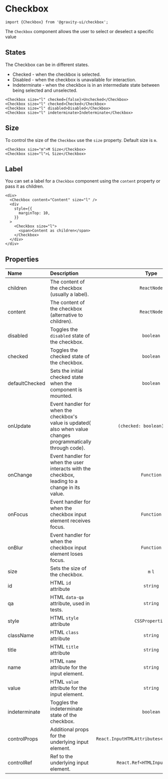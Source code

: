 <!--GITHUB_BLOCK-->

# Checkbox

<!--/GITHUB_BLOCK-->

```tsx
import {Checkbox} from '@gravity-ui/checkbox';
```

The `Checkbox` component allows the user to select or deselect a specific value

## States

The Checkbox can be in different states.

- Checked - when the checkbox is selected.
- Disabled - when the checkbox is unavailable for interaction.
- Indeterminate - when the checkbox is in an intermediate state between being selected and unselected.

<!--LANDING_BLOCK

<ExampleBlock
    code={`
<Checkbox size="l" checked={false}>Unchecked</Checkbox>
<Checkbox size="l" checked>Checked</Checkbox>
<Checkbox size="l" disabled>Disabled</Checkbox>
<Checkbox size="l" indeterminate>Indeterminate</Checkbox>
`}
>
    <UIKit.Checkbox size="l" checked={false}>Unchecked</UIKit.Checkbox>
    <UIKit.Checkbox size="l" checked>Checked</UIKit.Checkbox>
    <UIKit.Checkbox size="l" disabled>Disabled</UIKit.Checkbox>
    <UIKit.Checkbox size="l" indeterminate>Indeterminate</UIKit.Checkbox>
</ExampleBlock>

LANDING_BLOCK-->

<!--GITHUB_BLOCK-->

```tsx
<Checkbox size="l" checked={false}>Unchecked</Checkbox>
<Checkbox size="l" checked>Checked</Checkbox>
<Checkbox size="l" disabled>Disabled</Checkbox>
<Checkbox size="l" indeterminate>Indeterminate</Checkbox>
```

<!--/GITHUB_BLOCK-->

## Size

To control the size of the `Checkbox` use the `size` property. Default size is `m`.

<!--LANDING_BLOCK

<ExampleBlock
    code={`
<Checkbox size="m">M Size</Checkbox>
<Checkbox size="l">L Size</Checkbox>
`}
>
    <UIKit.Checkbox size="m">M Size</UIKit.Checkbox>
    <UIKit.Checkbox size="l">L Size</UIKit.Checkbox>
</ExampleBlock>

LANDING_BLOCK-->

<!--GITHUB_BLOCK-->

```tsx
<Checkbox size="m">M Size</Checkbox>
<Checkbox size="l">L Size</Checkbox>
```

<!--/GITHUB_BLOCK-->

## Label

You can set a label for a `Checkbox` component using the `content` property or pass it as children.

<!--LANDING_BLOCK

<ExampleBlock
    code={`
 <div>
  <Checkbox content="Content" size="l" />
  <div
      style={{
          marginTop: 10,
      }}
  >
      <Checkbox size="l">
          <span>Content as children</span>
      </Checkbox>
  </div>
</div>
`}
>
 <div>
  <UIKit.Checkbox content="Content" size="l" />
  <div
      style={{
          marginTop: 10,
      }}
  >
      <UIKit.Checkbox size="l">
          <span>Content as children</span>
      </UIKit.Checkbox>
  </div>
</div>
</ExampleBlock>

LANDING_BLOCK-->

<!--GITHUB_BLOCK-->

```tsx
<div>
  <Checkbox content="Content" size="l" />
  <div
    style={{
      marginTop: 10,
    }}
  >
    <Checkbox size="l">
      <span>Content as children</span>
    </Checkbox>
  </div>
</div>
```

<!--/GITHUB_BLOCK-->

## Properties

| Name           | Description                                                                                                     |                     Type                      | Default |
| :------------- | :-------------------------------------------------------------------------------------------------------------- | :-------------------------------------------: | :-----: |
| children       | The content of the checkbox (usually a label).                                                                  |                  `ReactNode`                  |         |
| content        | The content of the checkbox (alternative to children).                                                          |                  `ReactNode`                  |         |
| disabled       | Toggles the `disabled` state of the checkbox.                                                                   |                   `boolean`                   | `false` |
| checked        | Toggles the checked state of the checkbox.                                                                      |                   `boolean`                   | `false` |
| defaultChecked | Sets the initial checked state when the component is mounted.                                                   |                   `boolean`                   | `false` |
| onUpdate       | Event handler for when the checkbox's value is updated( also when value changes programmatically through code). |         `(checked: boolean) => void`          |         |
| onChange       | Event handler for when the user interacts with the checkbox, leading to a change in its value.                  |                  `Function`                   |         |
| onFocus        | Event handler for when the checkbox input element receives focus.                                               |                  `Function`                   |         |
| onBlur         | Event handler for when the checkbox input element loses focus.                                                  |                  `Function`                   |         |
| size           | Sets the size of the checkbox.                                                                                  |                    `m` `l`                    |   `m`   |
| id             | HTML `id` attribute                                                                                             |                   `string`                    |         |
| qa             | HTML `data-qa` attribute, used in tests.                                                                        |                   `string`                    |         |
| style          | HTML `style` attribute                                                                                          |                `CSSProperties`                |         |
| className      | HTML `class` attribute                                                                                          |                   `string`                    |         |
| title          | HTML `title` attribute                                                                                          |                   `string`                    |         |
| name           | HTML `name` attribute for the input element.                                                                    |                   `string`                    |         |
| value          | HTML `value` attribute for the input element.                                                                   |                   `string`                    |         |
| indeterminate  | Toggles the indeterminate state of the checkbox.                                                                |                   `boolean`                   | `false` |
| controlProps   | Additional props for the underlying input element.                                                              | `React.InputHTMLAttributes<HTMLInputElement>` |         |
| controlRef     | Ref to the underlying input element.                                                                            |         `React.Ref<HTMLInputElement>`         |         |
